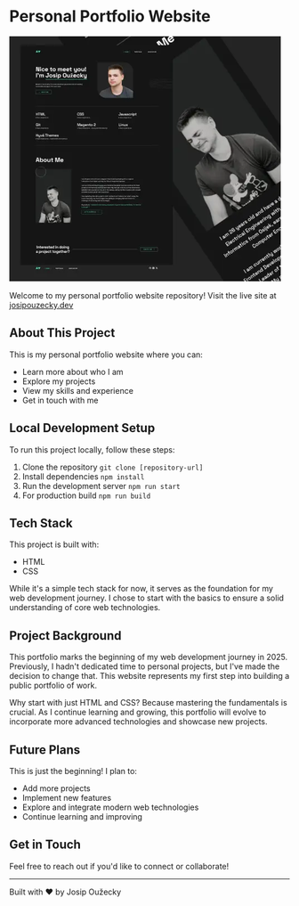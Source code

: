 # Personal Portfolio Website

[![Portfolio Preview](./src/assets/img/personal-portfolio.webp)](https://www.josipouzecky.dev/)

Welcome to my personal portfolio website repository! Visit the live site at [josipouzecky.dev](https://www.josipouzecky.dev/)

## About This Project
This is my personal portfolio website where you can:
- Learn more about who I am
- Explore my projects
- View my skills and experience
- Get in touch with me

## Local Development Setup
To run this project locally, follow these steps:
1. Clone the repository `git clone [repository-url]`
2. Install dependencies `npm install`
3. Run the development server `npm run start`
4. For production build `npm run build`

## Tech Stack
This project is built with:
- HTML
- CSS

While it's a simple tech stack for now, it serves as the foundation for my web development journey. I chose to start with the basics to ensure a solid understanding of core web technologies.

## Project Background
This portfolio marks the beginning of my web development journey in 2025. Previously, I hadn't dedicated time to personal projects, but I've made the decision to change that. This website represents my first step into building a public portfolio of work.

Why start with just HTML and CSS? Because mastering the fundamentals is crucial. As I continue learning and growing, this portfolio will evolve to incorporate more advanced technologies and showcase new projects.

## Future Plans
This is just the beginning! I plan to:
- Add more projects
- Implement new features
- Explore and integrate modern web technologies
- Continue learning and improving

## Get in Touch
Feel free to reach out if you'd like to connect or collaborate!

---

Built with ❤️ by Josip Oužecky